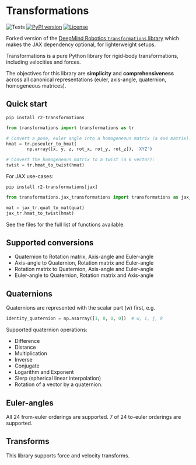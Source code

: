 # Transformations

![Tests](https://github.com/Reimagine-Robotics/transformations/actions/workflows/test.yml/badge.svg)
[![PyPI version](https://img.shields.io/pypi/v/r2-transformations.svg)](https://pypi.org/project/r2-transformations/)
[![License](https://img.shields.io/pypi/l/r2-transformations.svg)](https://github.com/Reimagine-Robotics/transformations/blob/main/LICENSE)

Forked version of the
[DeepMind Robotics `transformations` library][dm_robotics-transformations]
which makes the JAX dependency optional, for lighterweight setups.

Transformations is a pure Python library for rigid-body transformations,
including velocities and forces.

The objectives for this library are **simplicity** and **comprehensiveness**
across all canonical representations (euler, axis-angle, quaternion,
homogeneous matrices).

## Quick start

```shell
pip install r2-transformations
```

```python
from transformations import transformations as tr

# Convert a pose, euler angle into a homogeneous matrix (a 4x4 matrix):
hmat = tr.poseuler_to_hmat(
        np.array([x, y, z, rot_x, rot_y, rot_z]), 'XYZ')

# Convert the homogeneous matrix to a twist (a 6 vector):
twist = tr.hmat_to_twist(hmat)
```

For JAX use-cases:

```shell
pip install r2-transformations[jax]
```

```python
from transformations.jax_transformations import transformations as jax_tr

mat = jax_tr.quat_to_mat(quat)
jax_tr.hmat_to_twist(hmat)
```

See the files for the full list of functions available.

## Supported conversions

*   Quaternion to Rotation matrix, Axis-angle and Euler-angle
*   Axis-angle to Quaternion, Rotation matrix and Euler-angle
*   Rotation matrix to Quaternion, Axis-angle and Euler-angle
*   Euler-angle to Quaternion, Rotation matrix and Axis-angle

## Quaternions

Quaternions are represented with the scalar part (w) first, e.g.

```python
identity_quaternion = np.asarray([1, 0, 0, 0])  # w, i, j, k
```

Supported quaternion operations:

*   Difference
*   Distance
*   Multiplication
*   Inverse
*   Conjugate
*   Logarithm and Exponent
*   Slerp (spherical linear interpolation)
*   Rotation of a vector by a quaternion.

## Euler-angles

All 24 from-euler orderings are supported.
7 of 24 to-euler orderings are supported.

## Transforms

This library supports force and velocity transforms.

[dm_robotics-transformations]: <https://github.com/google-deepmind/dm_robotics/tree/main/py/transformations>
